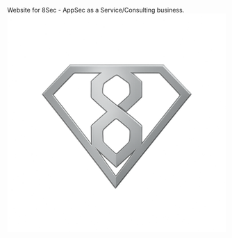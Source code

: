 Website for 8Sec - AppSec as a Service/Consulting business.
![8Sec logo](/assets/images/logo.png "8Sec logo")

